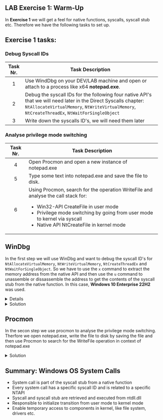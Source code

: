 ## LAB Exercise 1: Warm-Up
In **Exercise 1** we will get a feel for native functions, syscalls, syscall stub etc. Therefore we have the following tasks to set up. 

## Exercise 1 tasks:
### Debug Syscall IDs
| Task Nr. | Task Description |
| :---:    | ---              |
| 1        | Use WindDbg on your DEV/LAB machine and open or attach to a process like x64 **notepad.exe**.                  |
| 2        | Debug the syscall IDs for the following four native API's that we will need later in the Direct Syscalls chapter: ``NtAllocateVirtualMemory``, ``NtWriteVirtualMemory``, ``NtCreateThreadEx``, ``NtWaitForSingleObject``  |
| 3        | Write down the syscalls ID's, we will need them later |

### Analyse privilege mode switching
| Task Nr. | Task Description |
| :---:    | ---              |
| 4        | Open Procmon and open a new instance of notepad.exe                 |
| 5        | Type some text into notepad.exe and save the file to disk.                 |
| 6        | Using Procmon, search for the operation WriteFile and analyse the call stack for: <ul><li>Win32-API CreateFile in user mode</li><li>Privilege mode switching by going from user mode to kernel via syscall</li><li>Native API NtCreateFile in kernel mode</li></ul>                 |


## WinDbg
In the first step we will use WinDbg and want to debug the syscall ID's for ``NtAllocateVirtualMemory``, ``NtWriteVirtualMemory``, ``NtCreateThreadEx`` and ``NtWaitForSingleObject``. So we have to use the ``x`` command to extract the memory address from the native API and then use the ``u`` command to unassemble or dissassemble the address to get the contents of the syscall stub from the native function. In this case, **Windows 10 Enterprise 22H2** was used.
<details>
    
**WinDbg**  
```
x ntdll!NtAPI
u memory address 
```
```
x ntdll!NtAllocateVirtualMemory
u 00007ff8`c318d350
```
</details>
    
<details>
    <summary>Solution</summary>  
     <p align="center">
     <img width="800" alt="debug_NtAllocateVirtualMemory" src="https://github.com/VirtualAlllocEx/DEFCON-31-Syscalls-Workshop/assets/50073731/db453543-9c25-44d1-bbb8-ec63bb5bf7f8">
     <img width="800" alt="debug_NtWriteVirtualMemory" src="https://github.com/VirtualAlllocEx/DEFCON-31-Syscalls-Workshop/assets/50073731/c4040925-a8de-4347-b93d-fff22d1c4d88">
<img width="800" alt="debug_NtCreateThreadEx" src="https://github.com/VirtualAlllocEx/DEFCON-31-Syscalls-Workshop/assets/50073731/8da839bc-656a-4d71-943e-308521e59c77">
<img width="800" alt="debug_NtWaitForSingleObject" src="https://github.com/VirtualAlllocEx/DEFCON-31-Syscalls-Workshop/assets/50073731/e590c6af-9d3f-413d-acea-b074704ea09c">
     </p>
</details>


## Procmon
In the secon step we use procmon to analyse the privilege mode switching. Therfore we open notepad.exe, write the file to disk by saving the file and then use Procmon to search for the WriteFile operation in context of notepad.exe
<details>
<summary>Solution</summary>  
We can use two filters in procmon to make it easier
     
- process is notepad.exe
- operation is WriteFile
 
<p align="center">
     <img width="900" alt="debug_NtAllocateVirtualMemory" src="https://github.com/VirtualAlllocEx/DEFCON-31-Syscalls-Workshop/assets/50073731/20a4d040-13f0-41c9-a0ab-4b6065717061"> 
</p>
      
In the following diagram we can clearly see the transition from user mode to kernel mode in the context of saving the file to disk using notepad.exe. First the **Win32 API** ``WriteFile`` is called, then the **native function** ``NtWriteFile`` is called, which includes the syscall stub consisting of syscall ID, syscall etc, and finally the ``syscall`` command itself is executed. The kernel, in turn, needs to interact with the appropriate device driver to actually perform the disk write. This is where IofCallDriver comes in. 

<p align="center">
<img width="1000" alt="debug_NtAllocateVirtualMemory" src="https://github.com/VirtualAlllocEx/DEFCON-31-Syscalls-Workshop/assets/50073731/3ca550ed-8b7f-43c0-8c3b-4d3b3dec2bd2"> 
</p>
</details>

    
## Summary: Windows OS System Calls
- System call is part of the syscall stub from a native function
- Every system call has a specific syscall ID and is related to a specific NTAPI
- Syscall and syscall stub are retrieved and executed from ntdll.dll 
- Responsible to initialize transition from user mode to kernel mode
- Enable temporary access to components in kernel, like file system, drivers etc.  
